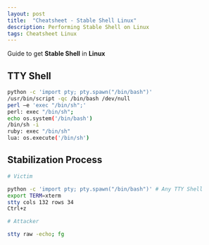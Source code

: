 ```yaml
---
layout: post
title:  "Cheatsheet - Stable Shell Linux"
description: Performing Stable Shell on Linux
tags: Cheatsheet Linux 
---
```


Guide to get **Stable Shell** in **Linux**

## TTY Shell

```bash
python -c 'import pty; pty.spawn("/bin/bash")'
/usr/bin/script -qc /bin/bash /dev/null
perl —e 'exec "/bin/sh";'
perl: exec "/bin/sh";
echo os.system('/bin/bash')
/bin/sh -i
ruby: exec "/bin/sh"
lua: os.execute('/bin/sh')
```


## Stabilization Process

```bash
# Victim

python -c 'import pty; pty.spawn("/bin/bash")' # Any TTY Shell
export TERM=xterm
stty cols 132 rows 34
Ctrl+z

# Attacker

stty raw -echo; fg
```

